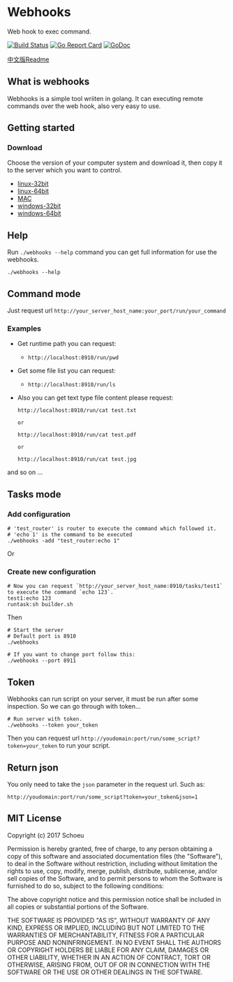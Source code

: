 # Webhooks
Web hook to exec command.

[![Build Status](https://travis-ci.org/schoeu/webhooks.svg?branch=master)](https://travis-ci.org/schoeu/webhooks)
[![Go Report Card](https://goreportcard.com/badge/github.com/schoeu/webhooks)](https://goreportcard.com/report/github.com/schoeu/webhooks)
[![GoDoc](https://godoc.org/github.com/schoeu/webhooks?status.svg)](https://godoc.org/github.com/schoeu/webhooks)


[中文版Readme](./README-zh_CN.md)

## What is webhooks

Webhooks is a simple tool wriiten in golang. It can executing remote commands over the web hook, also very easy to use.


## Getting started

### Download

Choose the version of your computer system and download it, then copy it to the server which you want to control.

- [linux-32bit](http://weather.schoeu.com/webhook_linux_32bit)
- [linux-64bit](http://weather.schoeu.com/webhook_linux_64bit)
- [MAC](http://weather.schoeu.com/webhook_mac)
- [windows-32bit](http://weather.schoeu.com/webhook_32bit.exe)
- [windows-64bit](http://weather.schoeu.com/webhook_64bit.exe)

## Help

Run `./webhooks --help` command you can get full information for use the webhooks.

```
./webhooks --help
```

## Command mode

Just request url `http://your_server_host_name:your_port/run/your_command`

### Examples

- Get runtime path you can request:

    - `http://localhost:8910/run/pwd`

- Get some file list you can request:

    - `http://localhost:8910/run/ls`

- Also you can get text type file content please request:

    ```
    http://localhost:8910/run/cat test.txt

    or

    http://localhost:8910/run/cat test.pdf

    or

    http://localhost:8910/run/cat test.jpg
    ```

and so on ...


## Tasks mode

### Add configuration

```
# 'test_router' is router to execute the command which followed it.
# 'echo 1' is the command to be executed
./webhooks -add "test_router:echo 1"
```

Or

### Create new configuration

```
# Now you can request `http://your_server_host_name:8910/tasks/test1` to execute the command `echo 123`.
test1:echo 123
runtask:sh builder.sh
```

Then

```
# Start the server
# Default port is 8910
./webhooks

# If you want to change port follow this:
./webhooks --port 8911
```


## Token

Webhooks can run script on your server, it must be run after some inspection. So we can go through with token...

```
# Run server with token.
./webhooks --token your_token
```
Then you can request url `http://youdomain:port/run/some_script?token=your_token` to run your script.


## Return json
You only need to take the `json` parameter in the request url.
Such as:

```
http://youdomain:port/run/some_script?token=your_token&json=1
```


## MIT License

Copyright (c) 2017 Schoeu

Permission is hereby granted, free of charge, to any person obtaining a copy
of this software and associated documentation files (the "Software"), to deal
in the Software without restriction, including without limitation the rights
to use, copy, modify, merge, publish, distribute, sublicense, and/or sell
copies of the Software, and to permit persons to whom the Software is
furnished to do so, subject to the following conditions:

The above copyright notice and this permission notice shall be included in all
copies or substantial portions of the Software.

THE SOFTWARE IS PROVIDED "AS IS", WITHOUT WARRANTY OF ANY KIND, EXPRESS OR
IMPLIED, INCLUDING BUT NOT LIMITED TO THE WARRANTIES OF MERCHANTABILITY,
FITNESS FOR A PARTICULAR PURPOSE AND NONINFRINGEMENT. IN NO EVENT SHALL THE
AUTHORS OR COPYRIGHT HOLDERS BE LIABLE FOR ANY CLAIM, DAMAGES OR OTHER
LIABILITY, WHETHER IN AN ACTION OF CONTRACT, TORT OR OTHERWISE, ARISING FROM,
OUT OF OR IN CONNECTION WITH THE SOFTWARE OR THE USE OR OTHER DEALINGS IN THE
SOFTWARE.
